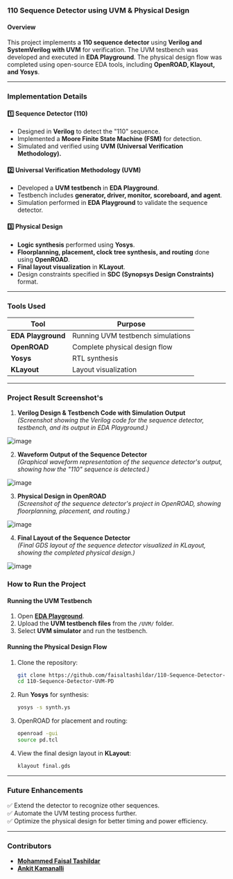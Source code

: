 ### **110 Sequence Detector using UVM & Physical Design**  

#### **Overview**  
This project implements a **110 sequence detector** using **Verilog and SystemVerilog with UVM** for verification. The UVM testbench was developed and executed in **EDA Playground**. The physical design flow was completed using open-source EDA tools, including **OpenROAD, Klayout, and Yosys**.  

---

### **Implementation Details**  

#### **1️⃣ Sequence Detector (110)**
- Designed in **Verilog** to detect the "110" sequence.  
- Implemented a **Moore Finite State Machine (FSM)** for detection.  
- Simulated and verified using **UVM (Universal Verification Methodology).**  

#### **2️⃣ Universal Verification Methodology (UVM)**
- Developed a **UVM testbench** in **EDA Playground**.  
- Testbench includes **generator, driver, monitor, scoreboard, and agent**.  
- Simulation performed in **EDA Playground** to validate the sequence detector.  

#### **3️⃣ Physical Design**
- **Logic synthesis** performed using **Yosys**.  
- **Floorplanning, placement, clock tree synthesis, and routing** done using **OpenROAD**.  
- **Final layout visualization** in **KLayout**.  
- Design constraints specified in **SDC (Synopsys Design Constraints)** format.  

---

### **Tools Used**  
| Tool          | Purpose |  
|--------------|---------|  
| **EDA Playground**  | Running UVM testbench simulations |  
| **OpenROAD**       | Complete physical design flow |  
| **Yosys**         | RTL synthesis |  
| **KLayout**       | Layout visualization |  

---
### **Project Result Screenshot's**  

1. **Verilog Design & Testbench Code with Simulation Output**  
   *(Screenshot showing the Verilog code for the sequence detector, testbench, and its output in EDA Playground.)*
   
![image](https://github.com/user-attachments/assets/880deff1-1402-4292-b7bc-c1c9e44960eb)

2. **Waveform Output of the Sequence Detector**  
   *(Graphical waveform representation of the sequence detector's output, showing how the "110" sequence is detected.)*
   
![image](https://github.com/user-attachments/assets/0f1cde94-9bdb-4ce5-a32b-1226685e009d)

3. **Physical Design in OpenROAD**  
   *(Screenshot of the sequence detector's project in OpenROAD, showing floorplanning, placement, and routing.)*
   
![image](https://github.com/user-attachments/assets/be7f588e-831a-45f8-a58d-1842dcac9e71)

4. **Final Layout of the Sequence Detector**        
   *(Final GDS layout of the sequence detector visualized in KLayout, showing the completed physical design.)*
   
![image](https://github.com/user-attachments/assets/84fc1c85-27b9-4116-9851-6065d6bc55c6)

### **How to Run the Project**  

#### **Running the UVM Testbench**  
1. Open **[EDA Playground](https://www.edaplayground.com/)**.  
2. Upload the **UVM testbench files** from the `/UVM/` folder.  
3. Select **UVM simulator** and run the testbench.  

#### **Running the Physical Design Flow**  
1. Clone the repository:  
   ```bash
   git clone https://github.com/faisaltashildar/110-Sequence-Detector-UVM-PD.git
   cd 110-Sequence-Detector-UVM-PD
   ```  
2. Run **Yosys** for synthesis:  
   ```bash
   yosys -s synth.ys
   ```  
3. OpenROAD for placement and routing:  
   ```bash
   openroad -gui
   source pd.tcl
   ```  
4. View the final design layout in **KLayout**:  
   ```bash
   klayout final.gds
   ```  

---

### **Future Enhancements**  
✅ Extend the detector to recognize other sequences.  
✅ Automate the UVM testing process further.  
✅ Optimize the physical design for better timing and power efficiency.  

---

### **Contributors**  
- **[Mohammed Faisal Tashildar](https://github.com/faisaltashildar)**
- **[Ankit Kamanalli](https://github.com/Ask5665)**  
